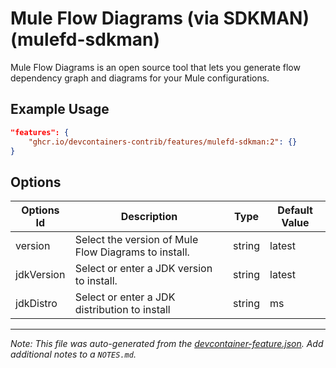 
# Mule Flow Diagrams (via SDKMAN) (mulefd-sdkman)

Mule Flow Diagrams is an open source tool that lets you generate flow dependency
graph and diagrams for your Mule configurations.

## Example Usage

```json
"features": {
    "ghcr.io/devcontainers-contrib/features/mulefd-sdkman:2": {}
}
```

## Options

| Options Id | Description | Type | Default Value |
|-----|-----|-----|-----|
| version | Select the version of Mule Flow Diagrams to install. | string | latest |
| jdkVersion | Select or enter a JDK version to install. | string | latest |
| jdkDistro | Select or enter a JDK distribution to install | string | ms |



---

_Note: This file was auto-generated from the [devcontainer-feature.json](https://github.com/devcontainers-contrib/features/blob/main/src/mulefd-sdkman/devcontainer-feature.json).  Add additional notes to a `NOTES.md`._
